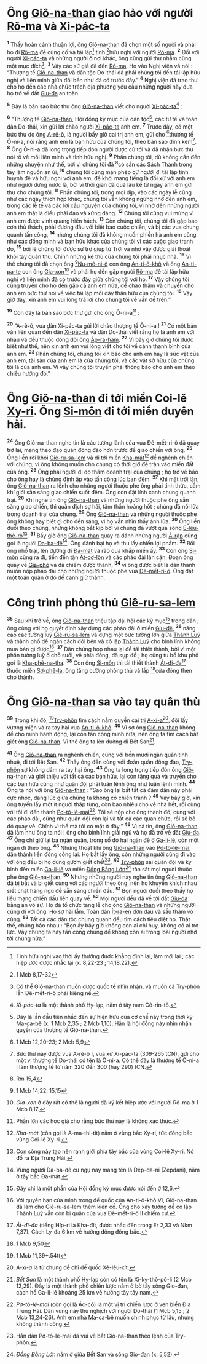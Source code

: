 # Ông [Giô-na-than]() giao hảo với người [Rô-ma]() và [Xi-pác-ta]()

<sup><b>1</b></sup> Thấy hoàn cảnh thuận lợi, ông [Giô-na-than]() đã chọn một số người và phái họ đi [Rô-ma]() để củng cố và tái lập[^1-67eb6aed-4893-405d-8065-8cdc83789da2] tình [^1@-67eb6aed-4893-405d-8065-8cdc83789da2]hữu nghị với người [Rô-ma](). <sup><b>2</b></sup> Đối với người [Xi-pác-ta]() và những người ở nơi khác, ông cũng gửi thư nhằm cùng một mục đích[^2-67eb6aed-4893-405d-8065-8cdc83789da2]. <sup><b>3</b></sup> Vậy các sứ giả đã đến [Rô-ma](). Họ vào Nghị viện và nói : “Thượng tế [Giô-na-than]() và dân tộc Do-thái đã phái chúng tôi đến tái lập hữu nghị và liên minh giữa đôi bên như đã có trước đây.” <sup><b>4</b></sup> Nghị viện đã trao thư cho họ đến các nhà chức trách địa phương yêu cầu những người này đưa họ trở về đất [Giu-đa]() an toàn.

<sup><b>5</b></sup> Đây là bản sao bức thư ông [Giô-na-than]() viết cho người [Xi-pác-ta]()[^3-67eb6aed-4893-405d-8065-8cdc83789da2] :

<sup><b>6</b></sup> “Thượng tế [Giô-na-than](), Hội đồng kỳ mục của dân tộc[^4-67eb6aed-4893-405d-8065-8cdc83789da2], các tư tế và toàn dân Do-thái, xin gửi lời chào người [Xi-pác-ta]() anh em. <sup><b>7</b></sup> Trước đây, có một bức thư do ông [A-rê-ô](), là người bấy giờ cai trị anh em, gửi cho [^2@-67eb6aed-4893-405d-8065-8cdc83789da2]thượng tế Ô-ni-a, nói rằng anh em là bạn hữu của chúng tôi, theo bản sao đính kèm[^5-67eb6aed-4893-405d-8065-8cdc83789da2]. <sup><b>8</b></sup> Ông Ô-ni-a đã long trọng tiếp đón người được cử tới và đã nhận bức thư nói rõ về mối liên minh và tình hữu nghị. <sup><b>9</b></sup> Phần chúng tôi, dù không cần đến những chuyện như thế, bởi vì chúng tôi đã [^3@-67eb6aed-4893-405d-8065-8cdc83789da2]có sẵn các Sách Thánh trong tay làm nguồn an ủi, <sup><b>10</b></sup> chúng tôi cũng mạn phép cử người đi tái lập tình huynh đệ và hữu nghị với anh em, để khỏi mang tiếng là đối xử với anh em như người dưng nước lã, bởi vì thời gian đã quá lâu kể từ ngày anh em gửi thư cho chúng tôi. <sup><b>11</b></sup> Phần chúng tôi, trong mọi dịp, vào các ngày lễ cũng như các ngày thích hợp khác, chúng tôi vẫn không ngừng nhớ đến anh em, trong các lễ tế và các lời cầu nguyện của chúng tôi, vì nhớ đến những người anh em thật là điều phải đạo và xứng đáng. <sup><b>12</b></sup> Chúng tôi cũng vui mừng vì anh em được vinh quang hiển hách. <sup><b>13</b></sup> Còn chúng tôi, chúng tôi đã gặp bao cơn thử thách, phải đương đầu với biết bao cuộc chiến, và bị các vua chung quanh tấn công, <sup><b>14</b></sup> nhưng chúng tôi đã không muốn phiền hà anh em cũng như các đồng minh và bạn hữu khác của chúng tôi vì các cuộc giao tranh đó, <sup><b>15</b></sup> bởi lẽ chúng tôi được sự trợ giúp từ Trời và nhờ vậy được giải thoát khỏi tay quân thù. Chính những kẻ thù của chúng tôi phải nhục nhã. <sup><b>16</b></sup> Vì thế chúng tôi đã chọn ông [^4@-67eb6aed-4893-405d-8065-8cdc83789da2][Nu-mê-ni-ô]() con ông [An-ti-ô-khô]() và ông [An-ti-pa-te]() con ông [Gia-xon]()[^6-67eb6aed-4893-405d-8065-8cdc83789da2] và phái họ đến gặp người [Rô-ma]() để tái lập hữu nghị và liên minh đã có trước đây giữa chúng tôi với họ. <sup><b>17</b></sup> Vậy chúng tôi cũng truyền cho họ đến gặp cả anh em nữa, để chào thăm và chuyển cho anh em bức thư nói về việc tái lập mối dây thân hữu của chúng tôi. <sup><b>18</b></sup> Vậy giờ đây, xin anh em vui lòng trả lời cho chúng tôi về vấn đề trên.”

<sup><b>19</b></sup> Còn đây là bản sao bức thư gửi cho ông Ô-ni-a[^7-67eb6aed-4893-405d-8065-8cdc83789da2] :

<sup><b>20</b></sup> “[A-rê-ô](), vua dân [Xi-pác-ta]() gửi lời chào thượng tế Ô-ni-a ! <sup><b>21</b></sup> Có một bản văn liên quan đến dân [Xi-pác-ta]() và dân Do-thái viết rằng họ là anh em với nhau và đều thuộc dòng dõi ông [Áp-ra-ham](). <sup><b>22</b></sup> Vì bây giờ chúng tôi được biết như thế, nên xin anh em vui lòng viết cho tôi về cảnh thanh bình của anh em. <sup><b>23</b></sup> Phần chúng tôi, chúng tôi xin báo cho anh em hay là súc vật của anh em, tài sản của anh em là của chúng tôi, và các vật sở hữu của chúng tôi là của anh em. Vì vậy chúng tôi truyền phải thông báo cho anh em theo chiều hướng đó.”

# Ông [Giô-na-than]() đi tới miền Coi-lê [Xy-ri](). Ông [Si-môn]() đi tới miền duyên hải.

<sup><b>24</b></sup> Ông [Giô-na-than]() nghe tin là các tướng lãnh của vua [Đê-mết-ri-ô]() đã quay trở lại, mang theo đạo quân đông đảo hơn trước để giao chiến với ông. <sup><b>25</b></sup> Ông liền rời khỏi [Giê-ru-sa-lem]() và đi tới miền [Kha-mát]()[^8-67eb6aed-4893-405d-8065-8cdc83789da2] để nghênh chiến với chúng, vì ông không muốn cho chúng có thời giờ để tràn vào miền đất của ông. <sup><b>26</b></sup> Ông phái người đi do thám doanh trại của chúng ; họ trở về báo cho ông hay là chúng định ập vào tấn công lúc ban đêm. <sup><b>27</b></sup> Khi mặt trời lặn, ông [Giô-na-than]() ra lệnh cho những người thuộc phe ông phải tỉnh thức, cầm khí giới sẵn sàng giao chiến suốt đêm. Ông còn đặt lính canh chung quanh trại. <sup><b>28</b></sup> Khi nghe tin ông [Giô-na-than]() và những người thuộc phe ông sẵn sàng giao chiến, thì quân địch sợ hãi, tâm thần hoảng hốt ; chúng đã nổi lửa trong doanh trại của chúng. <sup><b>29</b></sup> Ông [Giô-na-than]() và những người thuộc phe ông không hay biết gì cho đến sáng, vì họ vẫn nhìn thấy ánh lửa. <sup><b>30</b></sup> Ông liền đuổi theo chúng, nhưng không bắt kịp bởi vì chúng đã vượt qua sông [Ê-lêu-thê-rô]()[^9-67eb6aed-4893-405d-8065-8cdc83789da2]. <sup><b>31</b></sup> Bấy giờ ông [Giô-na-than]() quay ra đánh những người [Ả-rập]() cũng gọi là người [Da-ba-đê]()[^10-67eb6aed-4893-405d-8065-8cdc83789da2]. Ông đánh bại họ và thu lấy chiến lợi phẩm. <sup><b>32</b></sup> Rồi ông nhổ trại, lên đường đi [Đa-mát]() và rảo qua khắp miền ấy. <sup><b>33</b></sup> Còn ông [Si-môn]() cũng ra đi, tiến đến tận [Át-cơ-lôn]() và các pháo đài lân cận. Đoạn ông quay về [Gia-phô]() và đã chiếm được thành, <sup><b>34</b></sup> vì ông được biết là dân thành muốn nộp pháo đài cho những người thuộc phe vua [Đê-mết-ri-ô](). Ông đặt một toán quân ở đó để canh giữ thành.

# Công trình phòng thủ [Giê-ru-sa-lem]()

<sup><b>35</b></sup> Sau khi trở về, ông [Giô-na-than]() triệu tập đại hội các kỳ mục[^11-67eb6aed-4893-405d-8065-8cdc83789da2] trong dân ; ông cùng với họ quyết định xây dựng các pháo đài ở miền [Giu-đê](), <sup><b>36</b></sup> nâng cao các tường luỹ [Giê-ru-sa-lem]() và dựng một bức tường lớn giữa [Thành Luỹ]() và thành phố để ngăn cách đôi bên và cô lập [Thành Luỹ]() cho binh lính không mua bán gì được[^12-67eb6aed-4893-405d-8065-8cdc83789da2]. <sup><b>37</b></sup> Dân chúng họp nhau lại để tái thiết thành, bởi vì một phần tường luỹ ở chỗ suối, về phía đông, đã sụp đổ ; họ cũng tu bổ khu phố gọi là [Kha-phê-na-tha](). <sup><b>38</b></sup> Còn ông [Si-môn]() thì tái thiết thành [Át-đi-đa]()[^13-67eb6aed-4893-405d-8065-8cdc83789da2] thuộc miền [Sơ-phê-la](), ông tăng cường phòng thủ và lắp [^5@-67eb6aed-4893-405d-8065-8cdc83789da2]cửa đóng then cho thành.

# Ông [Giô-na-than]() sa vào tay quân thù

<sup><b>39</b></sup> Trong khi đó, [^6@-67eb6aed-4893-405d-8065-8cdc83789da2][Try-phôn]() tìm cách nắm quyền cai trị [A-xi-a]()[^14-67eb6aed-4893-405d-8065-8cdc83789da2], đội lấy vương miện và ra tay hại vua [An-ti-ô-khô](). <sup><b>40</b></sup> Vì sợ ông [Giô-na-than]() không để cho mình hành động, lại còn tấn công mình nữa, nên ông ta tìm cách bắt giết ông [Giô-na-than](). Vì thế ông ta lên đường đi Bết San[^15-67eb6aed-4893-405d-8065-8cdc83789da2].

<sup><b>41</b></sup> Ông [Giô-na-than]() ra nghênh chiến, cùng với bốn mươi ngàn quân tinh nhuệ, đi tới Bết San. <sup><b>42</b></sup> Thấy ông đến cùng với đoàn quân đông đảo, [Try-phôn]() sợ không dám ra tay hại ông. <sup><b>43</b></sup> Ông ta long trọng tiếp đón ông [Giô-na-than]() và giới thiệu với tất cả các bạn hữu, lại còn tặng quà và truyền cho các bạn hữu cũng như quân đội phải tuân lệnh ông như tuân lệnh mình. <sup><b>44</b></sup> Ông ta nói với ông [Giô-na-than]() : “Sao ông lại bắt tất cả đám dân này phải cực nhọc, đang lúc giữa chúng ta không có chiến tranh ? <sup><b>45</b></sup> Vậy bây giờ, xin ông tuyển lấy một ít người tháp tùng, còn bao nhiêu cho về nhà hết, rồi cùng với tôi đi đến thành [Pơ-tô-lê-mai]()[^16-67eb6aed-4893-405d-8065-8cdc83789da2]. Tôi sẽ nộp cho ông thành đó, cùng với các pháo đài, cũng như quân đội còn lại và tất cả các quan chức, rồi sẽ bỏ đó quay về. Chính vì thế mà tôi có mặt ở đây.” <sup><b>46</b></sup> Vì cả tin, ông [Giô-na-than]() đã làm như ông ta nói : ông cho binh lính giải ngũ và họ đã trở về đất [Giu-đa](). <sup><b>47</b></sup> Ông chỉ giữ lại ba ngàn quân, trong số đó hai ngàn để ở [Ga-li-lê](), còn một ngàn đi theo ông. <sup><b>48</b></sup> Nhưng thoạt khi ông [Giô-na-than]() vào [Pơ-tô-lê-mai](), dân thành liền đóng cổng lại. Họ bắt lấy ông, còn những người cùng đi vào với ông đều bị họ dùng gươm giết chết[^17-67eb6aed-4893-405d-8065-8cdc83789da2]. <sup><b>49</b></sup> [Try-phôn]() sai quân đội và kỵ binh đến miền [Ga-li-lê]() và miền [Đồng Bằng Lớn]()[^18-67eb6aed-4893-405d-8065-8cdc83789da2] tàn sát mọi người thuộc phe ông [Giô-na-than](). <sup><b>50</b></sup> Nhưng những người này nghe tin ông [Giô-na-than]() đã bị bắt và bị giết cùng với các người theo ông, nên họ khuyến khích nhau siết chặt hàng ngũ để sẵn sàng chiến đấu. <sup><b>51</b></sup> Bọn người đuổi theo thấy họ liều mạng chiến đấu liền quay về. <sup><b>52</b></sup> Mọi người đều đã về tới đất [Giu-đa]() bằng an vô sự. Họ đã tổ chức tang lễ cho ông [Giô-na-than]() và những người cùng đi với ông. Họ sợ hãi lắm. Toàn dân [Ít-ra-en]() đớn đau và sầu thảm vô cùng. <sup><b>53</b></sup> Tất cả các dân tộc chung quanh đều tìm cách tiêu diệt họ. Thật thế, chúng bảo nhau : “Bọn ấy bây giờ không còn ai chỉ huy, không có ai trợ lực. Vậy chúng ta hãy tấn công chúng để không còn ai trong loài người nhớ tới chúng nữa.”

[^1-67eb6aed-4893-405d-8065-8cdc83789da2]: Tình hữu nghị vào thời ấy thường được khẳng định lại, làm mới lại ; các hiệp ước được nhắc lại (x. 8,22-23 ; 14,18.22).

[^2-67eb6aed-4893-405d-8065-8cdc83789da2]: Có thể Giô-na-than muốn được quốc tế nhìn nhận, và muốn cả Try-phôn lẫn Đê-mết-ri-ô phải kiêng nể.

[^3-67eb6aed-4893-405d-8065-8cdc83789da2]: _Xi-pác-ta_ là một thành phố Hy-lạp, nằm ở tây nam Cô-rin-tô.

[^4-67eb6aed-4893-405d-8065-8cdc83789da2]: Đây là lần đầu tiên nhắc đến sự hiện hữu của cơ chế này trong thời kỳ Ma-ca-bê (x. 1 Mcb 2,35 ; 2 Mcb 1,10). Hẳn là hội đồng này nhìn nhận quyền của thượng tế Giô-na-than.

[^5-67eb6aed-4893-405d-8065-8cdc83789da2]: Bức thư này được vua A-rê-ô I, vua xứ Xi-pác-ta (309-265 tCN), gửi cho một vị thượng tế Do-thái có tên là Ô-ni-a. Có thể đây là thượng tế Ô-ni-a I làm thượng tế từ năm 320 đến 300 (hay 290) tCN.

[^6-67eb6aed-4893-405d-8065-8cdc83789da2]: _Gia-xon_ ở đây rất có thể là người đã ký kết hiệp ước với người Rô-ma ở 1 Mcb 8,17.

[^7-67eb6aed-4893-405d-8065-8cdc83789da2]: Phần lớn các học giả cho rằng bức thư này là không xác thực.

[^8-67eb6aed-4893-405d-8065-8cdc83789da2]: _Kha-mát_ (còn gọi là A-ma-thi-tít) nằm ở vùng bắc Xy-ri, tức đông bắc vùng Coi-lê Xy-ri.

[^9-67eb6aed-4893-405d-8065-8cdc83789da2]: Con sông này tạo nên ranh giới phía tây bắc của vùng Coi-lê Xy-ri. Nó đổ ra Địa Trung Hải.

[^10-67eb6aed-4893-405d-8065-8cdc83789da2]: Vùng người Da-ba-đê cư ngụ nay mang tên là Dép-da-ni (Zepdani), nằm ở tây bắc Đa-mát.

[^11-67eb6aed-4893-405d-8065-8cdc83789da2]: Đây chỉ là một phần của Hội đồng kỳ mục được nói đến ở 12,6.

[^12-67eb6aed-4893-405d-8065-8cdc83789da2]: Với quyền hạn của mình trong đế quốc của An-ti-ô-khô VI, Giô-na-than đã làm cho Giê-ru-sa-lem thêm kiên cố. Ông cho xây tường để cô lập Thành Luỹ vẫn còn bị quân của vua Đê-mết-ri-ô II chiếm cứ.

[^13-67eb6aed-4893-405d-8065-8cdc83789da2]: _Át-đi-đa_ (tiếng Híp-ri là Kha-đít, được nhắc đến trong Er 2,33 và Nkm 7,37). Cách Ly-đa 6 km về hướng đông đông bắc.

[^14-67eb6aed-4893-405d-8065-8cdc83789da2]: _A-xi-a_ là từ chung để chỉ đế quốc Xê-lêu-xít.

[^15-67eb6aed-4893-405d-8065-8cdc83789da2]: _Bết San_ là một thành phố Hy-lạp còn có tên là Xi-ky-thô-pô-li (2 Mcb 12,29). Đây là một thành phố chiến lược nằm ở bờ tây sông Gio-đan, cách hồ Ga-li-lê khoảng 25 km về hướng tây tây nam.

[^16-67eb6aed-4893-405d-8065-8cdc83789da2]: _Pơ-tô-lê-mai_ (còn gọi là Ác-cô) là một vị trí chiến lược ở ven biển Địa Trung Hải. Dân vùng này thù nghịch với người Do-thái (1 Mcb 5,15 ; 2 Mcb 13,24-26). Anh em nhà Ma-ca-bê muốn chinh phục từ lâu, nhưng không thành công.

[^17-67eb6aed-4893-405d-8065-8cdc83789da2]: Hẳn dân Pơ-tô-lê-mai đã vui vẻ bắt Giô-na-than theo lệnh của Try-phôn.

[^18-67eb6aed-4893-405d-8065-8cdc83789da2]: _Đồng Bằng Lớn_ nằm ở giữa Bết San và sông Gio-đan (x. 5,52).

[^1@-67eb6aed-4893-405d-8065-8cdc83789da2]: 1 Mcb 8,17-32

[^2@-67eb6aed-4893-405d-8065-8cdc83789da2]: 1 Mcb 12,20-23; 2 Mcb 5,9

[^3@-67eb6aed-4893-405d-8065-8cdc83789da2]: Rm 15,4

[^4@-67eb6aed-4893-405d-8065-8cdc83789da2]: 1 Mcb 14,22; 15,15

[^5@-67eb6aed-4893-405d-8065-8cdc83789da2]: 1 Mcb 9,50

[^6@-67eb6aed-4893-405d-8065-8cdc83789da2]: 1 Mcb 11,39+.54tt
